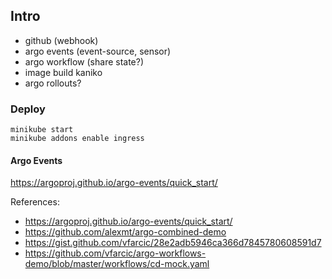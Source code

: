 ## Intro

* github (webhook)
* argo events (event-source, sensor)
* argo workflow (share state?)
* image build kaniko
* argo rollouts?

### Deploy

```
minikube start
minikube addons enable ingress
```

#### Argo Events

https://argoproj.github.io/argo-events/quick_start/



References:
* https://argoproj.github.io/argo-events/quick_start/
* https://github.com/alexmt/argo-combined-demo
* https://gist.github.com/vfarcic/28e2adb5946ca366d7845780608591d7
* https://github.com/vfarcic/argo-workflows-demo/blob/master/workflows/cd-mock.yaml

